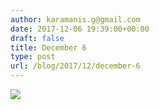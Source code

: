```yaml
---
author: karamanis.g@gmail.com
date: 2017-12-06 19:39:00+00:00
draft: false
title: December 6
type: post
url: /blog/2017/12/december-6
---
```




  
   ![](/images/2017-12-06-201712december-6/IMG_3153.jpg)

  


